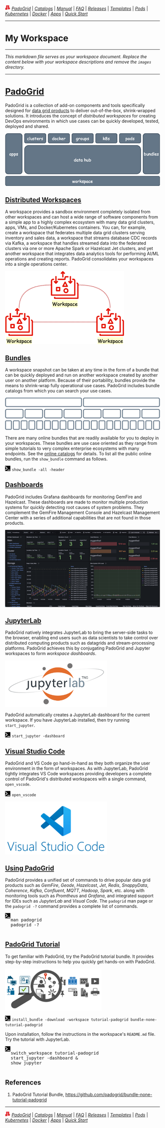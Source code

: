 ![PadoGrid](https://github.com/padogrid/padogrid/raw/develop/images/padogrid-3d-16x16.png) [*PadoGrid*](https://github.com/padogrid) | [*Catalogs*](https://github.com/padogrid/catalog-bundles/blob/master/all-catalog.md) | [*Manual*](https://github.com/padogrid/padogrid/wiki) | [*FAQ*](https://github.com/padogrid/padogrid/wiki/faq) | [*Releases*](https://github.com/padogrid/padogrid/releases) | [*Templates*](https://github.com/padogrid/padogrid/wiki/Using-Bundle-Templates) | [*Pods*](https://github.com/padogrid/padogrid/wiki/Understanding-Padogrid-Pods) | [*Kubernetes*](https://github.com/padogrid/padogrid/wiki/Kubernetes) | [*Docker*](https://github.com/padogrid/padogrid/wiki/Docker) | [*Apps*](https://github.com/padogrid/padogrid/wiki/Apps) | [*Quick Start*](https://github.com/padogrid/padogrid/wiki/Quick-Start)

---

# My Workspace

---

*This markdown file serves as your workspace document. Replace the content below with your workspace descriptions and remove the `images` directory.*

---

# [PadoGrid](https://github.com/padogrid)

PadoGrid is a collection of add-on components and tools specifically designed for [data grid products](https://github.com/padogrid#data-grid-products) to deliver out-of-the-box, shrink-wrapped solutions. It introduces the concept of *distributed workspaces* for creating DevOps environments in which use cases can be quickly developed, tested, deployed and shared.

[![PadoGrid Stack](images/padogrid-intro-stack.drawio.png)](https://github.com/padogrid/padogrid/wiki)

## [Distributed Workspaces](https://github.com/padogrid/padogrid/wiki/Workspace-Lifecycle-Management)

A workspace provides a sandbox environment completely isolated from other workspaces and can host a wide range of software components from a simple app to a highly complex ecosystem with many data grid clusters, apps, VMs, and Docker/Kubernetes containers. You can, for example, create a workspace that federates multiple data grid clusters serving inventory and sales data, a workspace that streams database CDC records via Kafka, a workspace that handles streamed data into the federated clusters via one or more Apache Spark or Hazelcast Jet clusters, and yet another workspace that integrates data analytics tools for performing AI/ML operations and creating reports. PadoGrid consolidates your workspaces into a single operations center.

[![Distributed Workspaces](images/padogrid-intro-workspaces.drawio.png)](https://github.com/padogrid/padogrid/wiki/Workspace-Lifecycle-Management)

## [Bundles](https://github.com/padogrid/catalog-bundles/blob/master/all-catalog.md)

A workspace snapshot can be taken at any time in the form of a bundle that can be quickly deployed and run on another workspace created by another user on another platform. Because of their portability, bundles provide the means to shrink-wrap fully operational use cases. PadoGrid includes bundle catalogs from which you can search your use cases.

[![Bundles](images/padogrid-intro-bundles.drawio.png)](https://github.com/padogrid/catalog-bundles/blob/master/all-catalog.md)

There are many online bundles that are readily available for you to deploy in your workspaces. These bundles are use case oriented as they range from simple tutorials to very complex enterprise ecosystems with many endpoints. See the [online catalogs](https://github.com/padogrid/catalog-bundles/blob/master/all-catalog.md) for details. To list all the public online bundles, run the `show_bundle` command as follows.

![Terminal:](images/terminal.png) `show_bundle -all -header`

## [Dashboards](https://hub.docker.com/repository/docker/padogrid/padogrid-grafana/general)

PadoGrid includes Grafana dashboards for monitoring GemFire and Hazelcast. These dashboards are made to monitor multiple production systems for quickly detecting root causes of system problems. They complement the GemFire Management Console and Hazelcast Management Center with a series of additional capabilities that are not found in those products.

[![Grafana Dashboards](images/gemfire-all-main-small.png)](https://hub.docker.com/repository/docker/padogrid/padogrid-grafana/general)

## [JupyterLab](https://github.com/padogrid/padogrid/wiki/JupyterLab)

PadoGrid natively integrates JupyterLab to bring the server-side tasks to the browser, enabling end users such as data scientists to take control over distributed computing products such as datagrids and stream-processing platforms. PadoGrid achieves this by conjugating PadoGrid and Jupyter workspaces to form *workspace dashboards*.

[![JupyterLab](images/padogrid-intro-jupyterlab.drawio.png)](https://github.com/padogrid/padogrid/wiki/JupyterLab)

PadoGrid automatically creates a JupyterLab dashboard for the current workspace. If you have JupyterLab installed, then try running `start_jupyter`.

![Terminal:](images/terminal.png) `start_jupyter -dashboard`

## [Visual Studio Code](https://github.com/padogrid/padogrid/wiki/VS-Code)

PadoGrid and VS Code go hand-in-hand as they both organize the user environment in the form of workspaces. As with JupyterLab, PadoGrid tightly integrates VS Code workspaces providing developers a complete control of PadoGrid's distributed workspaces with a single command, `open_vscode`.

![Terminal:](images/terminal.png) `open_vscode`

[![VS Code](images/padogrid-intro-vs-code.drawio.png)](https://github.com/padogrid/padogrid/wiki/VS-Code)

## [Using PadoGrid](https://github.com/padogrid/padogrid/wiki)

PadoGrid provides a unified set of commands to drive popular data grid products such as *GemFire*, *Geode*, *Hazelcast*, *Jet*, *Redis*, *SnappyData*, *Coherence*, *Kafka*, *Confluent*, *MQTT*, *Hadoop*, *Spark*, etc. along with monitoring tools such as *Promtheus* and *Grafana*, and integrated support for IDEs such as *JupyterLab* and *Visual Code*. The `padogrid` man page or the `padogrid -?` command provides a complete list of commands.

<head>
<style>
  .container {
    display: flex;
    align-items: left;
    justify-content: left
  }
</style>
</head>

<div class="container">
    <div class="image">
       <img src="images/terminal.png" alt="Terminal:" />
    </div>
    <div>
    <pre>
man padogrid
padogrid -?
</pre>
    </div>
</div>

## [PadoGrid Tutorial](https://github.com/padogrid/bundle-none-tutorial-padogrid)

To get familiar with PadoGrid, try the PadoGrid tutorial bundle. It provides step-by-step instructions to help you quickly get hands-on with PadoGrid.

[![PadoGrid Tutorial](images/padogrid-intro-tutorial.drawio.png)](https://github.com/padogrid/bundle-none-tutorial-padogrid)

![Terminal:](images/terminal.png) `install_bundle -download -workspace tutorial-padogrid bundle-none-tutorial-padogrid`

Upon installation, follow the instructions in the workspace's `README.md` file. Try the tutorial with JupyterLab.

<div class="container">
    <div class="image">
       <img src="images/terminal.png" alt="Terminal:" />
    </div>
    <div>
    <pre>
switch_workspace tutorial-padogrid
start_jupyter -dashboard &
show_jupyter
</pre>
    </div>
</div>

## References

1. PadoGrid Tutorial Bundle, https://github.com/padogrid/bundle-none-tutorial-padogrid

---

![PadoGrid](https://github.com/padogrid/padogrid/raw/develop/images/padogrid-3d-16x16.png) [*PadoGrid*](https://github.com/padogrid) | [*Catalogs*](https://github.com/padogrid/catalog-bundles/blob/master/all-catalog.md) | [*Manual*](https://github.com/padogrid/padogrid/wiki) | [*FAQ*](https://github.com/padogrid/padogrid/wiki/faq) | [*Releases*](https://github.com/padogrid/padogrid/releases) | [*Templates*](https://github.com/padogrid/padogrid/wiki/Using-Bundle-Templates) | [*Pods*](https://github.com/padogrid/padogrid/wiki/Understanding-Padogrid-Pods) | [*Kubernetes*](https://github.com/padogrid/padogrid/wiki/Kubernetes) | [*Docker*](https://github.com/padogrid/padogrid/wiki/Docker) | [*Apps*](https://github.com/padogrid/padogrid/wiki/Apps) | [*Quick Start*](https://github.com/padogrid/padogrid/wiki/Quick-Start)

